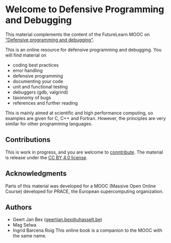 # Welcome to Defensive Programming and Debugging

This material complements the content of the FutureLearn MOOC on
["Defensive programming and debugging"](https://www.futurelearn.com/courses/defensive-programming-and-debugging).

This is an online resource for defensive programming and debugging.  You will
find material on
* coding best practices
* error handling
* defensive programming
* documenting your code
* unit and functional testing
* debuggers (gdb, valgrind)
* taxonomy of bugs
* references and further reading

This is mainly aimed at scientific and high performance computing, so examples
are given for C, C++ and Fortran.  However, the principles are very similar for
other programming languages.


## Contributions

This is work in progress, and you are welcome to [conntribute](CONTRIBUTING.md).  The material is
release under the [CC BY 4.0 license](LICENSE).


## Acknowledgments

Parts of this material was developed for a MOOC (Massive Open Online Course)
developed for PRACE, the European supercomputing organization.


## Authors

* Geert Jan Bex (geertjan.bex@uhasselt.be)
* Mag Selwa
* Ingrid Barcena Roig
This online book is a companion to the MOOC with the same name.
